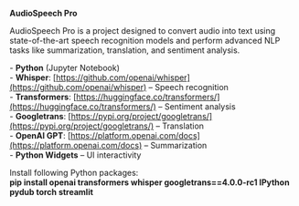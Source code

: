 **AudioSpeech Pro**

AudioSpeech Pro is a project designed to convert audio into text using state-of-the-art speech recognition models and perform advanced NLP tasks like summarization, translation, and sentiment analysis.

\- **Python** (Jupyter Notebook)  
\- **Whisper**: [https://github.com/openai/whisper](https://github.com/openai/whisper) – Speech recognition  
\- **Transformers**: [https://huggingface.co/transformers/](https://huggingface.co/transformers/) – Sentiment analysis  
\- **Googletrans**: [https://pypi.org/project/googletrans/](https://pypi.org/project/googletrans/) – Translation  
\- **OpenAI GPT**: [https://platform.openai.com/docs](https://platform.openai.com/docs) – Summarization  
\- **Python Widgets** – UI interactivity

Install following Python packages:  
**pip install openai transformers whisper googletrans==4.0.0-rc1 IPython pydub torch streamlit**

